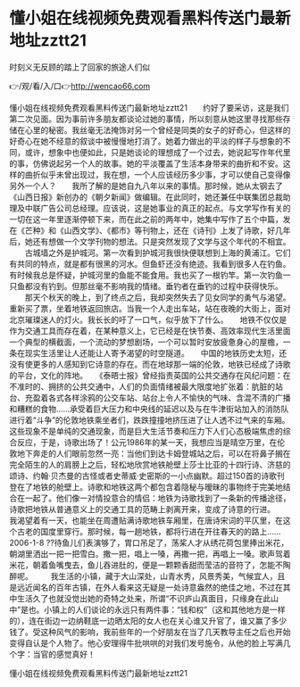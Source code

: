 # 懂小姐在线视频免费观看黑料传送门最新地址zztt21
时刻义无反顾的踏上了回家的旅途人们似

👉/观/看/入/口👉http://wencao66.com

懂小姐在线视频免费观看黑料传送门最新地址zztt21　　约好了要采访，这是我们第二次见面。因为事前许多朋友都谈论过她的事情，所以刻意从她这里寻找那些存储在心里的秘密。我丝毫无法掩饰对另一个曾经是同类的女子的好奇心，但这样的好奇心在她不经意的叙谈中被慢慢地打消了。她着力做出的平淡的样子与想象的不同，或许，想象中也便如此，只是她谈论的理想成了一个过去，她说起写作年代里的事，仿佛说起另一个人的故事。她的平淡覆盖了生活本身带来的曲折和不安。这样的曲折似乎未曾出现过，我在想，一个人应该经历多少事，才可以使自己变得像另外一个人？　　我所了解的是她自九八年以来的事情。那时候，她从太钢去了《山西日报》新创办的《朝夕新闻》做编辑。在此同时，她还兼任中联集团总裁助理及中联广告公司总经理。应该说，这是她事业的真正的起点。与文学写作有关的一切在这一年里逐渐停顿下来，而在此之前的两年中，她集中写作了五个中篇，发在《芒种》和《山西文学》、《都市》等刊物上，还在《诗刊》上发了诗歌，好几年后，她还有想做一个文学刊物的想法。只是突然发现了文学与这个年代的不相宜。
　　古城墙之外是护城河。第一次看到护城河我很快便联想到上海的黄浦江。它们有共同的特点，就是都有很黑的河水。但鱼虾还没有绝迹。我看到很多人在钓鱼。有时候我总是怀疑，护城河里的鱼能不能食用。我也买了一根钓竿。第一次钓鱼一只鱼都没有钓到。但那丝毫不影响我的情绪。垂钓者在垂钓的过程中获得快乐。
　　那天个秋天的晚上，到了终点之后，我却突然失去了见女同学的勇气与渴望。重新买了票，坐着地铁返回旅店。当我一个人走出车站，站在夜晚的大街上，面对北京璀璨迷人的灯火。我长长的吁了一口气，似乎放下了什么。　　地铁不仅仅是作为交通工具而存在着，在某种意义上，它已经是在快节奏、高效率现代生活里面一个典型的横截面，一个流动的梦想剧场，一个可以暂时安放疲惫身心的屋檐，一条在现实生活里让人还能让人寄予渴望的时空隧道。　　中国的地铁历史太短，还没有使更多的人感知到它诗意的存在。而在地球那一端的伦敦，地铁已经成了诗歌的平台，文化的阵地。　　《泰晤士报》曾经指责英国的公共交通存在风纪问题：在不准时的、拥挤的公共交通中，人们的负面情绪被最大限度地扩张着：肮脏的站台、充盈着各式各样涂鸦的公交车站、站台上令人不愉快的气味、含混不清的广播和糟糕的食物……承受着巨大压力和中央线的延迟以及与在牛津街站加入的消防队进行着“斗争”的伦敦地铁乘坐者们，跌跌撞撞地挤压进了让人透不过气来的车厢。　　这些现象不是单纯的交通现象，而是巨大生活节奏和压力下人们心态极端焦虑的综合反应，于是，诗歌出场了！公元1986年的某一天，我想应当是晴空万里，在伦敦地下奔走的人们眼前忽然一亮：当他们到达卡姆登城站之后，可以在将鼻子搁在完全陌生的人的肩膀上之后，轻松地欣赏地铁舱壁上莎士比亚的十四行诗、济慈的颂诗、约翰·贝杰曼的古怪或者史蒂威·史密斯的一小点幽默。超过150首的诗歌刊登在了地铁的舱壁上。诗歌和地铁这两个都包含着隐秘与暧昧的事物终于完美地结合在一起了。他们像一对情投意合的情侣：地铁为诗歌找到了一条新的传播途径，诗歌把地铁从普通意义上的交通工具的范畴上剥离开来，变成了诗意的行进。　　我渴望着有一天，也能坐在周遭贴满诗歌地铁车厢里，在唐诗宋词的平仄里，在这个古老的国度里穿行。那时候，每一趟地铁，都将行进在开往春天的的路上……2006-1-8
??待鱼儿们表演够了，胃口吊足了，荡桨人才从绣花荷包里捧出米花，朝湖里洒出一把一把雪白。撒一把，唱上一嗓，再撒一把，再唱上一嗓。歌声驾着米花，朝着鱼嘴曳去，鱼儿吞进肚的，便是一颗颗香甜而莹洁的音符了，怎能不陶醉呢。
　　我生活的小镇，藏于大山深处，山青水秀，风景秀美，气候宜人，且是远近闻名的百年古镇，在外人看来这无疑是一处诗意盎然的绝佳之地，不过在其中生活久了也就没觉出她的奇特之处来，所谓“不识庐山真面目，只缘身在此山中”是也。小镇上的人们谈论的永远只有两件事：“钱和权”（这和其他地方是一样的），连在街边一边纳鞋底一边晒太阳的女人也在关心谁又升官了，谁又赢了多少钱了。受这种风气的影响，我前些年的一个好朋友在当了几天教导主任之后也开始变得自认是个人物了。他心安理得牛批哄哄的对我们发号施令，从他的脸上写满几个字：当官的感觉真好！

懂小姐在线视频免费观看黑料传送门最新地址zztt21
